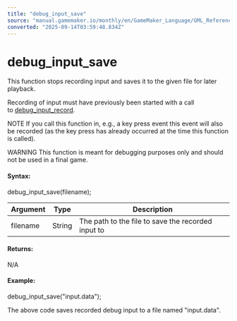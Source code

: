 ```yaml
---
title: "debug_input_save"
source: "manual.gamemaker.io/monthly/en/GameMaker_Language/GML_Reference/Debugging/debug_input_save.htm"
converted: "2025-09-14T03:59:48.834Z"
---
```


# debug\_input\_save

This function stops recording input and saves it to the given file for later playback.

Recording of input must have previously been started with a call to [debug\_input\_record](debug_input_record.md).

NOTE If you call this function in, e.g., a key press event this event will also be recorded (as the key press has already occurred at the time this function is called).

WARNING This function is meant for debugging purposes only and should not be used in a final game.

#### Syntax:

debug\_input\_save(filename);

| Argument | Type | Description |
| --- | --- | --- |
| filename | String | The path to the file to save the recorded input to |

#### Returns:

N/A

#### Example:

debug\_input\_save("input.data");

The above code saves recorded debug input to a file named "input.data".